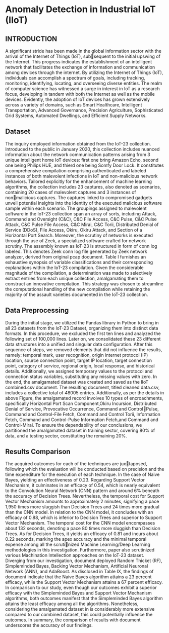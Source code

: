 # Anomaly Detection in Industrial IoT (IIoT)

## INTRODUCTION 
A significant stride has been made in the global information sector with the arrival of the Internet of Things (IoT), subsequent to the initial upswing of the Internet. This progress indicates the establishment of an intelligent network that facilitates the exchange of information and communication among devices through the internet. By utilizing the Internet of Things (IoT), individuals can accomplish a spectrum of goals, including tracking, monitoring, identifying, locating, and overseeing diverse entities. The realm of computer science has witnessed a surge in interest in IoT as a research focus, developing in tandem with both the Internet as well as the mobile devices. Evidently, the adoption of IoT devices has grown extensively across a variety of domains, such as Smart Healthcare, Intelligent Transportation, Advanced Governance, Precision Agriculture, Sophisticated Grid Systems, Automated Dwellings, and Efficient Supply Networks.

## Dataset 
The inquiry employed information obtained from the IoT-23 collection. Introduced to the public in January 2020, this collection includes nuanced information about the network communication patterns arising from 3 unique intelligent home IoT devices: first one bring Amazon Echo, second one being Philips HUE, and thierd one being Somfy Door Lock. It constitutes a comprehensive compilation comprising authenticated and labeled instances of both malevolent infections in IoT and non-malicious network behaviors. Tailored explicitly for the enhancement of machine learning algorithms, the collection includes 23 captures, also denoted as scenarios, containing 20 cases of malevolent captures and 3 instances of nonmalicious captures. The captures linked to compromised gadgets unveil potential insights into the identity of the executed malicious software sample within each scenario.
The groupings assigned to malevolent software in the IoT-23 collection span an array of sorts, including Attack, Command and Oversight (C&C), C&C File Access, C&C Pulse, C&C Pulse Attack, C&C Pulse File Access, C&C Mirai, C&C Torii, Distributed Denial of Service (DDoS), File Access, Okiru, Okiru Attack, and Section of a Horizontal Port Search. 
Moreover, the scrutiny of networks is executed through the use of Zeek, a specialized software crafted for network scrutiny. The assembly known as IoT-23 is structured in form of conn log labeled. This denotes Zeek conn log file generated by Zeek network analyzer, derived from original pcap document. Table I furnishes an exhaustive synopsis of variable classifications and their corresponding explanations within the IoT-23 compilation. 
Given the considerable magnitude of the compilation, a determination was made to selectively extract entries from each unique collection, amalgamating them to construct an innovative compilation. This strategy was chosen to streamline the computational handling of the new compilation while retaining the majority of the assault varieties documented in the IoT-23 collection.

## Data Preprocessing 
During the initial stage, we utilized the Pandas library in Python to bring in all 23 datasets from the IoT-23 Dataset, organizing them into distinct data formats. In this procedure, we excluded the first ten lines and analyzed the following set of 100,000 lines. Later on, we consolidated these 23 different data structures into a unified and singular data configuration. After this sequence of steps, we removed elements that did not influence the results, namely: temporal mark, user recognition, origin internet protocol (IP) location, source connection point, target IP location, target connection point, category of service, regional origin, local response, and historical details. Additionally, we assigned temporary values to the protocol and connection status variables, substituting any missing values with zero. In the end, the amalgamated dataset was created and saved as the IIoT combined.csv document. 
The resulting document, titled cleaned data.csv, includes a collective total of 48005 entries. Additionally, as per the details in above Figure, the amalgamated record involves 10 types of encroachments, specifically Horizontal Port Scan Component,Okiru Incursion, Distributed Denial of Service, Provocative Occurrence, Command and ControlPulse, Command and Control-File Fetch, Command and Control Torii, Information Fetch, Command and Control-Pulse Information Fetch,and Command and Control-Mirai. 
To ensure the dependability of our conclusions, we partitioned the amalgamated dataset in training sector, covering 80% of data, and a testing sector, constituting the remaining 20%.

## Results Comparison 
The acquired outcomes for each of the techniques are juxtaposed, following which the evaluation will be conducted based on precision and the time expenditure for the execution of each technique. In the case of Naive Bayes, yielding an effectiveness of 0.23. Regarding Support Vector Mechanism, it culminates in an efficacy of 0.54, which is nearly equivalent to the Convolution Neural Network (CNN) pattern and around 6% beneath the accuracy of Decision Trees. Nevertheless, the temporal cost for Support Vector Mechanism amounts to approximately 2 minutes, signifying a pace 1,950 times more sluggish than Decision Trees and 24 times more gradual than the CNN model. In relation to the CNN model, it concludes with an efficacy of 0.88, which is inferior to Decision Trees and superior to Support Vector Mechanism. The temporal cost for the CNN model encompasses about 132 seconds, denoting a pace 80 times more sluggish than Decision Trees. As for Decision Trees, it yields an efficacy of 0.81 and incurs about 0.22 seconds, marking the apex accuracy and the minimal temporal expense among all the scrutinized Machine Learning/Deep Learning methodologies in this investigation. 
Furthermore, paper also scrutinized various Machination Intellection approaches on the IoT-23 dataset. Diverging from our investigation, document deployed Random Thicket (RF), Simpleminded Bayes, Backing Vector Mechanism, Artificial Neuronal Network (ANN), and AdaBoost. As disclosed in Table IX, the findings of document indicate that the Naive Bayes algorithm attains a 23 percent efficacy, while the Support Vector Mechanism attains a 67 percent efficacy. In comparison to our study, even though our outcomes exhibit a superior efficacy with the Simpleminded Bayes and Support Vector Mechanism algorithms, both outcomes manifest that the Simpleminded Bayes algorithm attains the least efficacy among all the algorithms. Nonetheless, considering the amalgamated dataset in is considerably more extensive compared to our combined dataset, this could potentially influence the outcomes. In summary, the comparison of results with document underscores the accuracy of our findings.
